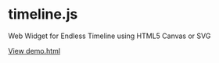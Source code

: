 # timeline.js
Web Widget for Endless Timeline using HTML5 Canvas or SVG

[View demo.html](https://teeson.github.io/timeline.js/demo.html)
